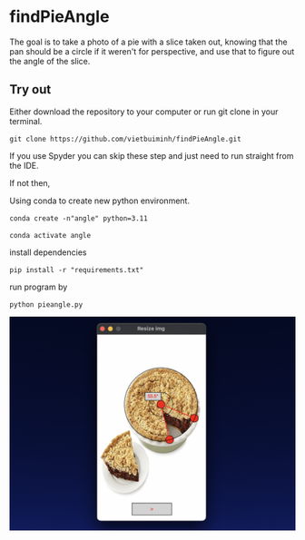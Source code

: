 # findPieAngle

The goal is to take a photo of a pie with a slice taken out, knowing that the pan should be a circle if it weren't for perspective, and use that to figure out the angle of the slice. 

## Try out

Either download the repository to your computer or run git clone in your terminal.

```
git clone https://github.com/vietbuiminh/findPieAngle.git
```

If you use Spyder you can skip these step and just need to run straight from the IDE.

If not then,

Using conda to create new python environment.
```
conda create -n"angle" python=3.11  
```
```
conda activate angle
```
install dependencies 
```
pip install -r "requirements.txt"
```
run program by
```
python pieangle.py
```

![Alt text](image-1.png)

